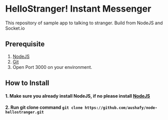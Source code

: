 # HelloStranger! Instant Messenger

This repository of sample app to talking to stranger. Build from NodeJS and Socket.io

## Prerequisite
1. [NodeJS](https://nodejs.org/en/download/)
2. [Git](https://git-scm.com/downloads)
3. Open Port 3000 on your environment.

## How to Install
#### 1. Make sure you already install NodeJS, if no please install [NodeJS](https://nodejs.org/en/download/)
#### 2. Run git clone command `git clone https://github.com/aushafy/node-hellostranger.git`
